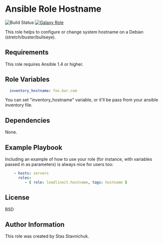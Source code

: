 # Ansible Role Hostname

![Build Status](https://github.com/leadlineit/ansible-role-hostname/actions/workflows/ansible-galaxy-ci.yml/badge.svg)
[![Galaxy Role](https://img.shields.io/badge/Ansible--Galaxy-leadlineit.hostname-blue.svg?logo=ansible&logoColor=white)](https://galaxy.ansible.com/leadlineit/hostname/)

This role helps to configure or change system hostname on a Debian (stretch/buster/bullseye).

Requirements
------------

This role requires Ansible 1.4 or higher.

Role Variables
--------------

```yaml
  inventory_hostname: foo.bar.com
```
You can set "inventory_hostname" variable, or it'll be pass from your ansible inventory file.

Dependencies
------------

None.

Example Playbook
----------------

Including an example of how to use your role (for instance, with variables passed in as parameters) is always nice for users too:

```yaml
    - hosts: servers
      roles:
         - { role: leadlineit.hostname, tags: hostname }
```

License
-------

BSD

Author Information
------------------

This role was created by Stas Stavnichuk.
